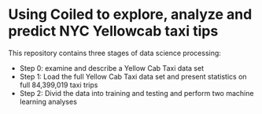 # Using Coiled to explore, analyze and predict NYC Yellowcab taxi tips

This repository contains three stages of data science processing:
- Step 0: examine and describe a Yellow Cab Taxi data set
- Step 1: Load the full Yellow Cab Taxi data set and present statistics
  on full 84,399,019 taxi trips
- Step 2: Divid the data into training and testing and perform two
  machine learning analyses 
